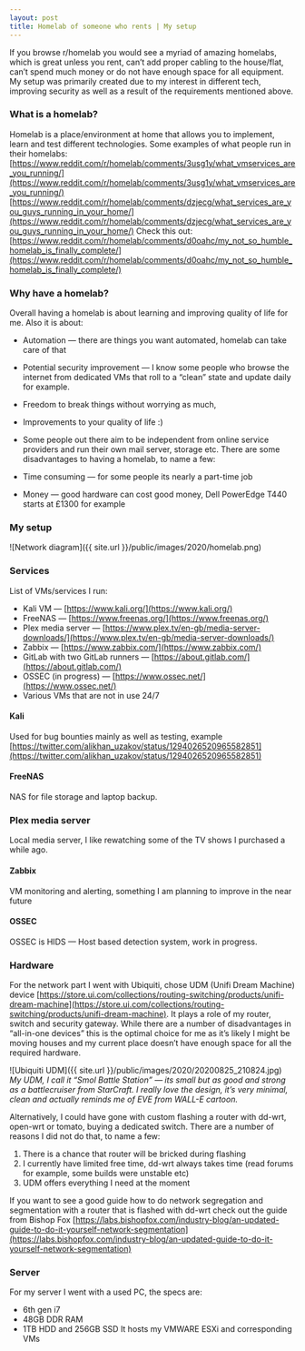 ```yaml
---
layout: post
title: Homelab of someone who rents | My setup
---
```


If you browse r/homelab you would see a myriad of amazing homelabs, which is great unless you rent, can’t add proper cabling to the house/flat, can’t spend much money or do not have enough space for all equipment. My setup was primarily created due to my interest in different tech, improving security as well as a result of the requirements mentioned above.

### What is a homelab?

Homelab is a place/environment at home that allows you to implement, learn and test different technologies. Some examples of what people run in their homelabs:
[https://www.reddit.com/r/homelab/comments/3usg1y/what_vmservices_are_you_running/](https://www.reddit.com/r/homelab/comments/3usg1y/what_vmservices_are_you_running/)
[https://www.reddit.com/r/homelab/comments/dzjecg/what_services_are_you_guys_running_in_your_home/](https://www.reddit.com/r/homelab/comments/dzjecg/what_services_are_you_guys_running_in_your_home/)
Check this out: [https://www.reddit.com/r/homelab/comments/d0oahc/my_not_so_humble_homelab_is_finally_complete/](https://www.reddit.com/r/homelab/comments/d0oahc/my_not_so_humble_homelab_is_finally_complete/)

### Why have a homelab?
Overall having a homelab is about learning and improving quality of life for me. Also it is about:

- Automation — there are things you want automated, homelab can take care of that
- Potential security improvement — I know some people who browse the internet from dedicated VMs that roll to a “clean” state and update daily for example.
- Freedom to break things without worrying as much,
- Improvements to your quality of life :)
- Some people out there aim to be independent from online service providers and run their own mail server, storage etc.
There are some disadvantages to having a homelab, to name a few:

- Time consuming — for some people its nearly a part-time job
- Money — good hardware can cost good money, Dell PowerEdge T440 starts at £1300 for example

### My setup

![Network diagram]({{ site.url }}/public/images/2020/homelab.png)
### Services
List of VMs/services I run:
- Kali VM — [https://www.kali.org/](https://www.kali.org/)
- FreeNAS — [https://www.freenas.org/](https://www.freenas.org/)
- Plex media server — [https://www.plex.tv/en-gb/media-server-downloads/](https://www.plex.tv/en-gb/media-server-downloads/)
- Zabbix — [https://www.zabbix.com/](https://www.zabbix.com/)
- GitLab with two GitLab runners — [https://about.gitlab.com/](https://about.gitlab.com/)
- OSSEC (in progress) — [https://www.ossec.net/](https://www.ossec.net/)
- Various VMs that are not in use 24/7

#### Kali
Used for bug bounties mainly as well as testing, example [https://twitter.com/alikhan_uzakov/status/1294026520965582851](https://twitter.com/alikhan_uzakov/status/1294026520965582851)
#### FreeNAS
NAS for file storage and laptop backup.
### Plex media server
Local media server, I like rewatching some of the TV shows I purchased a while ago.
#### Zabbix
VM monitoring and alerting, something I am planning to improve in the near future
#### OSSEC
OSSEC is HIDS — Host based detection system, work in progress.

### Hardware
For the network part I went with Ubiquiti, chose UDM (Unifi Dream Machine) device [https://store.ui.com/collections/routing-switching/products/unifi-dream-machine](https://store.ui.com/collections/routing-switching/products/unifi-dream-machine). It plays a role of my router, switch and security gateway. While there are a number of disadvantages in “all-in-one devices” this is the optimal choice for me as it’s likely I might be moving houses and my current place doesn’t have enough space for all the required hardware.

![Ubiquiti UDM]({{ site.url }}/public/images/2020/20200825_210824.jpg)
*My UDM, I call it “Smol Battle Station” — its small but as good and strong as a battlecruiser from StarCraft. I really love the design, it’s very minimal, clean and actually reminds me of EVE from WALL-E cartoon.*

Alternatively, I could have gone with custom flashing a router with dd-wrt, open-wrt or tomato, buying a dedicated switch. There are a number of reasons I did not do that, to name a few:

1. There is a chance that router will be bricked during flashing
2. I currently have limited free time, dd-wrt always takes time (read forums for example, some builds were unstable etc)
3. UDM offers everything I need at the moment

If you want to see a good guide how to do network segregation and segmentation with a router that is flashed with dd-wrt check out the guide from Bishop Fox [https://labs.bishopfox.com/industry-blog/an-updated-guide-to-do-it-yourself-network-segmentation](https://labs.bishopfox.com/industry-blog/an-updated-guide-to-do-it-yourself-network-segmentation)

### Server

For my server I went with a used PC, the specs are:
* 6th gen i7
* 48GB DDR RAM
* 1TB HDD and 256GB SSD
It hosts my VMWARE ESXi and corresponding VMs
